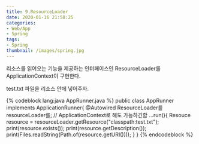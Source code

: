 ```yaml
---
title: 9.ResourceLoader
date: 2020-01-16 21:58:25
categories:
- Web/App
- Spring
tags:
- Spring
thumbnail: /images/spring.jpg
---
```

리소스를 읽어오는 기능을 제공하는 인터페이스인 ResourceLoader를 ApplicationContext이 구현한다.


test.txt 파일을 리소스 안에 넣어주자.

{% codeblock lang:java AppRunner.java %}
public class AppRunner implements ApplicationRunner{
  @Autowired
  ResourceLoader를 resourceLoader를;  // ApplicationContext로 해도 가능하긴함
...run(){
    Resouce resource = resourceLoader.getResource("classpath:test.txt");
    print(resource.exists());
    print(resource.getDescription());
    print(Files.readString(Path.of(resource.getURI())));
  }
}
{% endcodeblock %}
